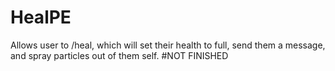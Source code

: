 # HealPE
Allows user to /heal, which will set their health to full, send them a message, and spray particles out of them self.
#NOT FINISHED
